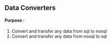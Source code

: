 ## Data Converters

#### Purpose : 
1. Convert and transfer any data from sql to nosql
2. Convert and transfer any data from nosql to sql

